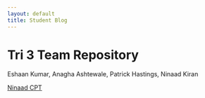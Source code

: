 ```yaml
---
layout: default
title: Student Blog
---
```


# Tri 3 Team Repository
Eshaan Kumar, Anagha Ashtewale, Patrick Hastings, Ninaad Kiran

<a href="{{site.baseurl}}/games" class="button-link">Ninaad CPT</a>
